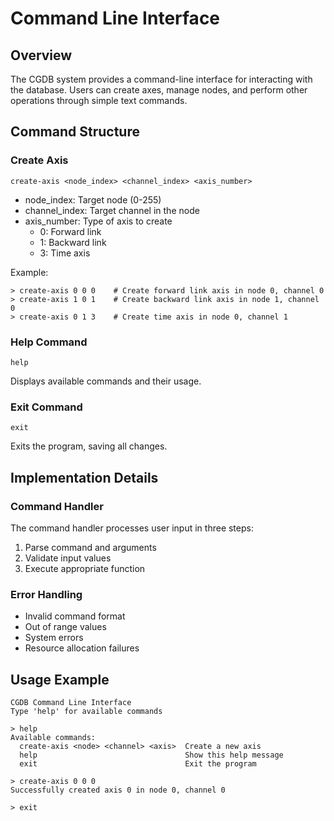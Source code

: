 # Command Line Interface

## Overview
The CGDB system provides a command-line interface for interacting with the database. Users can create axes, manage nodes, and perform other operations through simple text commands.

## Command Structure

### Create Axis
```
create-axis <node_index> <channel_index> <axis_number>
```
- node_index: Target node (0-255)
- channel_index: Target channel in the node
- axis_number: Type of axis to create
  - 0: Forward link
  - 1: Backward link
  - 3: Time axis

Example:
```
> create-axis 0 0 0    # Create forward link axis in node 0, channel 0
> create-axis 1 0 1    # Create backward link axis in node 1, channel 0
> create-axis 0 1 3    # Create time axis in node 0, channel 1
```

### Help Command
```
help
```
Displays available commands and their usage.

### Exit Command
```
exit
```
Exits the program, saving all changes.

## Implementation Details

### Command Handler
The command handler processes user input in three steps:
1. Parse command and arguments
2. Validate input values
3. Execute appropriate function

### Error Handling
- Invalid command format
- Out of range values
- System errors
- Resource allocation failures

## Usage Example
```
CGDB Command Line Interface
Type 'help' for available commands

> help
Available commands:
  create-axis <node> <channel> <axis>  Create a new axis
  help                                 Show this help message
  exit                                 Exit the program

> create-axis 0 0 0
Successfully created axis 0 in node 0, channel 0

> exit
``` 